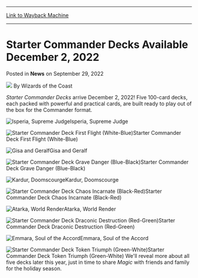 
---
[Link to Wayback Machine](https://web.archive.org/web/20220929222748/https://magic.wizards.com/en/articles/archive/news/starter-commander-decks-available-december-2-2022-09-29)

[_metadata_:author]:- "Wizards of the Coast"
[_metadata_:description]:- "Jump into Magic's fan-favorite format with Starter Commander Decks, arriving December 2, 2022, at stores online and near you."
[_metadata_:generator]:- "Drupal 7 (http://drupal.org)"
[_metadata_:node]:- "1605888"
[_metadata_:publish_date]:- "2022-09-29"
[_metadata_:source]:- "div-main-content"
[_metadata_:title]:- "Starter Commander Decks Available December 2, 2022"
[_metadata_:wayback_capture_timestamp]:- "2022-09-29 22:27:48"
[_metadata_:wayback_raw_url]:- "https://web.archive.org/web/20220929222748id_/https://magic.wizards.com/en/articles/archive/news/starter-commander-decks-available-december-2-2022-09-29"
[_metadata_:wayback_url]:- "https://magic.wizards.com/en/articles/archive/news/starter-commander-decks-available-december-2-2022-09-29"
---


Starter Commander Decks Available December 2, 2022
==================================================



 Posted in **News**
 on September 29, 2022 






![](https://media.magic.wizards.com/styles/auth_small/public/images/person/wizards_author.jpg)
By Wizards of the Coast











*Starter Commander Decks* arrive December 2, 2022! Five 100-card decks, each packed with powerful and practical cards, are built ready to play out of the box for the Commander format.



![Isperia, Supreme Judge](https://media.wizards.com/2022/images/daily/en_Tqx4PfKUsC.png)Isperia, Supreme Judge
 

![Starter Commander Deck First Flight (White-Blue)](https://media.wizards.com/2022/images/daily/en_B6RseLucv8.png)Starter Commander Deck First Flight (White-Blue)

![Gisa and Geralf](https://media.wizards.com/2022/images/daily/en_PTKJI0SKyj.png)Gisa and Geralf
 

![Starter Commander Deck Grave Danger (Blue-Black)](https://media.wizards.com/2022/images/daily/en_7LLXDx7QhX.png)Starter Commander Deck Grave Danger (Blue-Black)

![Kardur, Doomscourge](https://media.wizards.com/2022/images/daily/en_V5Pz7T4hNO.png)Kardur, Doomscourge
 

![Starter Commander Deck Chaos Incarnate (Black-Red)](https://media.wizards.com/2022/images/daily/en_FL4rzCU7xI.png)Starter Commander Deck Chaos Incarnate (Black-Red)

![Atarka, World Render](https://media.wizards.com/2022/images/daily/en_SNLYo5nKKh.png)Atarka, World Render
 

![Starter Commander Deck Draconic Destruction (Red-Green)](https://media.wizards.com/2022/images/daily/en_xZhgmdmlpw.png)Starter Commander Deck Draconic Destruction (Red-Green)

![Emmara, Soul of the Accord](https://media.wizards.com/2022/images/daily/en_zopdO93XCV.png)Emmara, Soul of the Accord
 

![Starter Commander Deck Token Triumph (Green-White)](https://media.wizards.com/2022/images/daily/en_29zF8UnI33.png)Starter Commander Deck Token Triumph (Green-White)
We'll reveal more about all five decks later this year, just in time to share *Magic* with friends and family for the holiday season.








